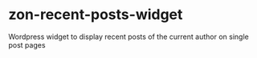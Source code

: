 # zon-recent-posts-widget
Wordpress widget to display recent posts of the current author on single post pages
